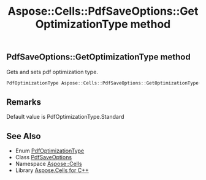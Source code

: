 ﻿---
title: Aspose::Cells::PdfSaveOptions::GetOptimizationType method
linktitle: GetOptimizationType
second_title: Aspose.Cells for C++ API Reference
description: 'Aspose::Cells::PdfSaveOptions::GetOptimizationType method. Gets and sets pdf optimization type in C++.'
type: docs
weight: 2300
url: /cpp/aspose.cells/pdfsaveoptions/getoptimizationtype/
---
## PdfSaveOptions::GetOptimizationType method


Gets and sets pdf optimization type.

```cpp
PdfOptimizationType Aspose::Cells::PdfSaveOptions::GetOptimizationType()
```

## Remarks


Default value is PdfOptimizationType.Standard 
## See Also

* Enum [PdfOptimizationType](../../../aspose.cells.rendering/pdfoptimizationtype/)
* Class [PdfSaveOptions](../)
* Namespace [Aspose::Cells](../../)
* Library [Aspose.Cells for C++](../../../)
